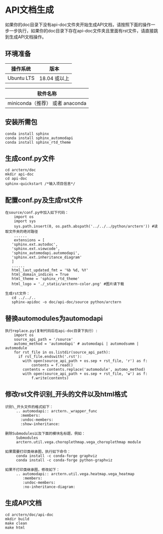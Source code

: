 # API文档生成

如果你的doc目录下没有api-doc文件夹开始生成API文档，请按照下面的操作一步一步执行，如果你的doc目录下存在api-doc文件夹且里面有rst文件，请直接跳到生成API文档操作。

## 环境准备

操作系统  | 版本
:-----------:|:----------:
Ubuntu LTS  | 18.04 或以上

|软件名称  |
|:-----------:|
|miniconda（推荐） 或者 anaconda  |

## 安装所需包
```
conda install sphinx
conda install sphinx_automodapi
conda install sphinx_rtd_theme
```

## 生成conf.py文件
```
cd arctern/doc
mkdir api-doc
cd api-doc
sphinx-quickstart /*输入项目信息*/
```

## 配置conf.py及生成rst文件
```
在source/conf.py中加入如下代码：
    import os
    import sys
    sys.path.insert(0, os.path.abspath('../../../python/arctern')) #读取文件夹的绝对路径
	......
	extensions = [
   'sphinx.ext.autodoc',
   'sphinx.ext.viewcode',
   'sphinx_automodapi.automodapi',
   'sphinx.ext.inheritance_diagram'
   ]
   ......
   html_last_updated_fmt = '%b %d, %Y'
   html_domain_indices = True
   html_theme = 'sphinx_rtd_theme'
   html_logo = './_static/arctern-color.png' #图片请下载
   
生成rst文件：
   cd ../../..
   sphinx-apidoc -o doc/api-doc/source python/arctern
```

## 替换automodules为automodapi
```
执行replace.py(复制代码后在api-doc目录下执行）:
    import os
    source_api_path = '/source'
    automo_method = 'automodapi' # automodapi | automodsumm | automodule
    for rst_file in os.listdir(source_api_path):
      if rst_file.endswith('.rst'):
        with open(source_api_path + os.sep + rst_file, 'r') as f:
            contents = f.read()
        contents = contents.replace('automodule', automo_method)
        with open(source_api_path + os.sep + rst_file, 'w') as f:
            f.write(contents)
```

## 修改rst文件识别\_开头的文件以及html格式
```
识别\_开头文件的格式如下：
     .. automodapi:: arctern._wrapper_func
       :members:
       :undoc-members:
       :show-inheritance:
   
删除Submodules以及下面的模块名标题，例如：
     Submodules
     arctern.util.vega.choroplethmap.vega_choroplethmap module
   
如果需要打印类继承图，执行如下命令：
     conda install -c conda-forge graphviz 
     conda install -c conda-forge python-graphviz
	 
如果不打印类继承图，修改如下：
     .. automodapi:: arctern.util.vega.heatmap.vega_heatmap
        :members:
        :undoc-members:
        :no-inheritance-diagram:
```

## 生成API文档
```
cd arctern/doc/api-doc
mkdir build
make clean
make html
```
